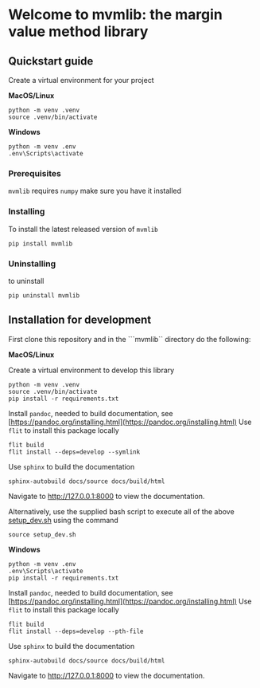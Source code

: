 # Welcome to mvmlib: the margin value method library

## Quickstart guide

Create a virtual environment for your project

**MacOS/Linux**

```
python -m venv .venv
source .venv/bin/activate
```

**Windows**
```
python -m venv .env
.env\Scripts\activate
```
### Prerequisites

``mvmlib`` requires ``numpy`` make sure you have it installed

### Installing
To install the latest released version of ``mvmlib``
```
pip install mvmlib
```

### Uninstalling
to uninstall
```
pip uninstall mvmlib
```

## Installation for development

First clone this repository and in the ```mvmlib`` directory do the following:

**MacOS/Linux**

Create a virtual environment to develop this library

```
python -m venv .venv
source .venv/bin/activate
pip install -r requirements.txt
```

Install ``pandoc``, needed to build documentation, see [https://pandoc.org/installing.html](https://pandoc.org/installing.html) 
Use ``flit`` to install this package locally

```
flit build
flit install --deps=develop --symlink
```

Use ``sphinx`` to build the documentation

```
sphinx-autobuild docs/source docs/build/html
```

Navigate to <http://127.0.0.1:8000> to view the documentation.

Alternatively, use the supplied bash script to execute all of the above [setup_dev.sh](setup_dev.sh) using the command 

```
source setup_dev.sh
```


**Windows**
```
python -m venv .env
.env\Scripts\activate
pip install -r requirements.txt
```

Install ``pandoc``, needed to build documentation, see [https://pandoc.org/installing.html](https://pandoc.org/installing.html) 
Use ``flit`` to install this package locally

```
flit build
flit install --deps=develop --pth-file
```

Use ``sphinx`` to build the documentation

```
sphinx-autobuild docs/source docs/build/html
```

Navigate to <http://127.0.0.1:8000> to view the documentation.